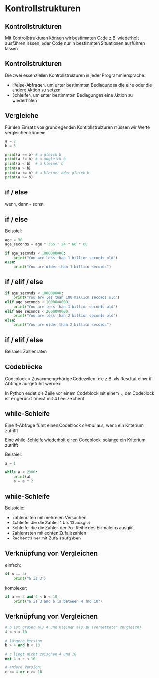 # Kontrollstrukturen

## Kontrollstrukturen

Mit Kontrollstrukturen können wir bestimmten Code z.B. wiederholt ausführen lassen, oder Code nur in bestimmten Situationen ausführen lassen

## Kontrollstrukturen

Die zwei essenziellen Kontrollstrukturen in jeder Programmiersprache:

- if/else-Abfragen, um unter bestimmten Bedingungen die eine oder die andere Aktion zu setzen
- Schleifen, um unter bestimmten Bedingungen eine Aktion zu wiederholen

## Vergleiche

Für den Einsatz von grundlegenden Kontrollstrukturen müssen wir Werte vergleichen können:

```py
a = 2
b = 5

print(a == b) # a gleich b
print(a != b) # a ungleich b
print(a < b)  # a kleiner b
print(a > b)
print(a <= b) # a kleiner oder gleich b
print(a >= b)
```

## if / else

wenn, dann - sonst

## if / else

Beispiel:

```py
age = 30
age_seconds = age * 365 * 24 * 60 * 60

if age_seconds < 1000000000:
    print("You are less than 1 billion seconds old")
else:
    print("You are older than 1 billion seconds")
```

## if / elif / else

```py
if age_seconds < 100000000:
    print("You are les than 100 million seconds old")
elif age_seconds < 1000000000:
    print("You are less than 1 billion seconds old")
elif age_seconds < 2000000000:
    print("You are less than 2 billion seconds old")
else:
    print("You are older than 2 billion seconds")
```

## if / elif / else

Beispiel: Zahlenraten

## Codeblöcke

Codeblock = Zusammengehörige Codezeilen, die z.B. als Resultat einer if-Abfrage ausgeführt werden.

In Python endet die Zeile vor einem Codeblock mit einem `:`, der Codeblock ist eingerückt (meist mit 4 Leerzeichen).

## while-Schleife

Eine if-Abfrage führt einen Codeblock _einmal_ aus, wenn ein Kriterium zutrifft

Eine while-Schleife wiederholt einen Codeblock, solange ein Kriterium zutrifft

Beispiel:

```py
a = 1

while a < 2000:
    print(a)
    a = a * 2
```

## while-Schleife

Beispiele:

- Zahlenraten mit mehreren Versuchen
- Schleife, die die Zahlen 1 bis 10 ausgibt
- Schleife, die die Zahlen der 7er-Reihe des Einmaleins ausgibt
- Zahlenraten mit echten Zufallszahlen
- Rechentrainer mit Zufallsaufgaben

## Verknüpfung von Vergleichen

einfach:

```py
if a == 3:
    print("a is 3")
```

komplexer:

```py
if a == 3 and 4 < b < 10:
    print("a is 3 and b is between 4 and 10")
```

## Verknüpfung von Vergleichen

```py
# b ist größer als 4 und kleiner als 10 (verketteter Vergleich)
4 < b < 10

# längere Version
b > 4 and b < 10

# c liegt nicht zwischen 4 und 10
not 4 < c < 10

# andere Version:
c <= 4 or c >= 10
```
